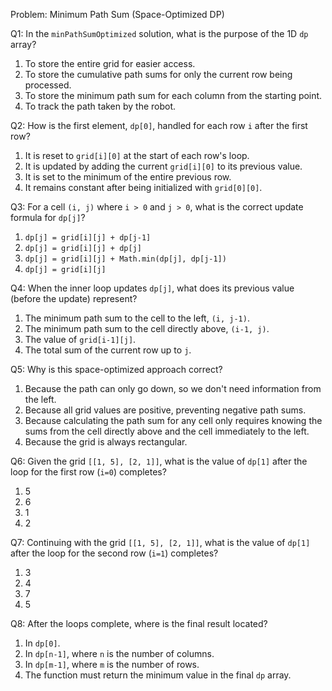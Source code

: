 Problem: Minimum Path Sum (Space-Optimized DP)

Q1: In the `minPathSumOptimized` solution, what is the purpose of the 1D `dp` array?
1. To store the entire grid for easier access.
2. To store the cumulative path sums for only the current row being processed.
3. To store the minimum path sum for each column from the starting point.
4. To track the path taken by the robot.

Q2: How is the first element, `dp[0]`, handled for each row `i` after the first row?
1. It is reset to `grid[i][0]` at the start of each row's loop.
2. It is updated by adding the current `grid[i][0]` to its previous value.
3. It is set to the minimum of the entire previous row.
4. It remains constant after being initialized with `grid[0][0]`.

Q3: For a cell `(i, j)` where `i > 0` and `j > 0`, what is the correct update formula for `dp[j]`?
1. `dp[j] = grid[i][j] + dp[j-1]`
2. `dp[j] = grid[i][j] + dp[j]`
3. `dp[j] = grid[i][j] + Math.min(dp[j], dp[j-1])`
4. `dp[j] = grid[i][j]`

Q4: When the inner loop updates `dp[j]`, what does its previous value (before the update) represent?
1. The minimum path sum to the cell to the left, `(i, j-1)`.
2. The minimum path sum to the cell directly above, `(i-1, j)`.
3. The value of `grid[i-1][j]`.
4. The total sum of the current row up to `j`.

Q5: Why is this space-optimized approach correct?
1. Because the path can only go down, so we don't need information from the left.
2. Because all grid values are positive, preventing negative path sums.
3. Because calculating the path sum for any cell only requires knowing the sums from the cell directly above and the cell immediately to the left.
4. Because the grid is always rectangular.

Q6: Given the grid `[[1, 5], [2, 1]]`, what is the value of `dp[1]` after the loop for the first row (`i=0`) completes?
1. 5
2. 6
3. 1
4. 2

Q7: Continuing with the grid `[[1, 5], [2, 1]]`, what is the value of `dp[1]` after the loop for the second row (`i=1`) completes?
1. 3
2. 4
3. 7
4. 5

Q8: After the loops complete, where is the final result located?
1. In `dp[0]`.
2. In `dp[n-1]`, where `n` is the number of columns.
3. In `dp[m-1]`, where `m` is the number of rows.
4. The function must return the minimum value in the final `dp` array.
